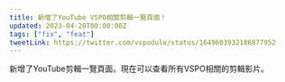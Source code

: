 ```yaml
---
title: 新增了YouTube VSPO相關剪輯一覽頁面！
updated: 2023-04-20T00:00:00Z
tags: ["fix", "feat"]
tweetLink: https://twitter.com/vspodule/status/1649603932186877952
---
```


新增了YouTube剪輯一覽頁面。現在可以查看所有VSPO相關的剪輯影片。
